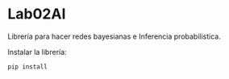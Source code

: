 # Lab02AI

Librería para hacer redes bayesianas e Inferencia probabilistica.

Instalar la librería:
```
pip install
```
